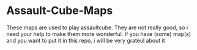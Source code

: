 # Assault-Cube-Maps
These maps are used to play assaultcube. They are not really good, so i need your help to make them more wonderful. If you have (some) map(s) and you want to put it in this repo, i will be very gratèul about it
